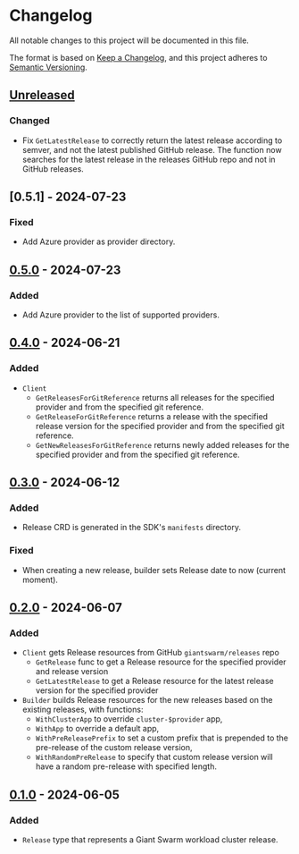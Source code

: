 # Changelog

All notable changes to this project will be documented in this file.

The format is based on [Keep a Changelog](https://keepachangelog.com/en/1.0.0/),
and this project adheres to [Semantic Versioning](https://semver.org/spec/v2.0.0.html).



## [Unreleased]

### Changed

- Fix `GetLatestRelease` to correctly return the latest release according to semver, and not the latest published GitHub
  release. The function now searches for the latest release in the releases GitHub repo and not in GitHub releases.

## [0.5.1] - 2024-07-23

### Fixed

- Add Azure provider as provider directory.

## [0.5.0] - 2024-07-23

### Added

- Add Azure provider to the list of supported providers.

## [0.4.0] - 2024-06-21

### Added

- `Client`
  - `GetReleasesForGitReference` returns all releases for the specified provider and from the specified git reference.
  - `GetReleaseForGitReference` returns a release with the specified release version for the specified provider and from
    the specified git reference.
  - `GetNewReleasesForGitReference` returns newly added releases for the specified provider and from the specified git reference.

## [0.3.0] - 2024-06-12

### Added

- Release CRD is generated in the SDK's `manifests` directory.

### Fixed

- When creating a new release, builder sets Release date to now (current moment).

## [0.2.0] - 2024-06-07

### Added

- `Client` gets Release resources from GitHub `giantswarm/releases` repo
  - `GetRelease` func to get a Release resource for the specified provider and release version
  - `GetLatestRelease` to get a Release resource for the latest release version for the specified provider
- `Builder` builds Release resources for the new releases based on the existing releases, with functions:
  - `WithClusterApp` to override `cluster-$provider` app,
  - `WithApp` to override a default app,
  - `WithPreReleasePrefix` to set a custom prefix that is prepended to the pre-release of the custom release version,
  - `WithRandomPreRelease` to specify that custom release version will have a random pre-release with specified length.

## [0.1.0] - 2024-06-05

### Added

- `Release` type that represents a Giant Swarm workload cluster release.

[Unreleased]: https://github.com/giantswarm/releases/compare/sdk/v0.5.0...HEAD
[0.5.0]: https://github.com/giantswarm/releases/releases/tag/sdk/v0.5.1
[0.5.0]: https://github.com/giantswarm/releases/releases/tag/sdk/v0.5.0
[0.4.0]: https://github.com/giantswarm/releases/releases/tag/sdk/v0.4.0
[0.3.0]: https://github.com/giantswarm/releases/releases/tag/sdk/v0.3.0
[0.2.0]: https://github.com/giantswarm/releases/releases/tag/sdk/v0.2.0
[0.1.0]: https://github.com/giantswarm/releases/releases/tag/sdk/v0.1.0
